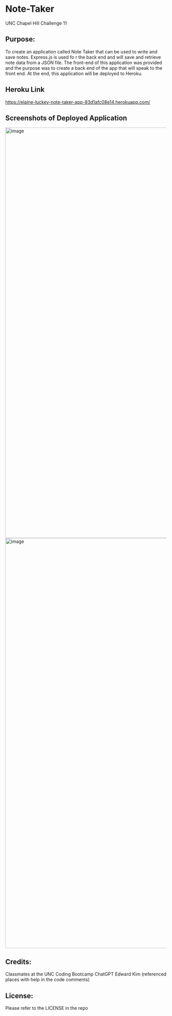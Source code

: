 # Note-Taker
UNC Chapel Hill Challenge 11

## Purpose:
To create an application called Note Taker that can be used to write and save notes. Express.js is used fo r the back end and will save and retrieve note data from a JSON file. The front-end of this application was provided and the purpose was to create a back end of the app that will speak to the front end. At the end, this application will be deployed to Heroku. 

## Heroku Link
https://elaine-luckey-note-taker-app-83d1afc08e14.herokuapp.com/

## Screenshots of Deployed Application
<img width="1280" alt="image" src="https://github.com/elaine-luckey/Note-Taker/assets/134161776/a5f66e3e-4b6e-427b-80d5-3e81a3a9fcb2">


<img width="1279" alt="image" src="https://github.com/elaine-luckey/Note-Taker/assets/134161776/d594ff68-1ac9-45c0-9889-9e98cd709842">


## Credits:
Classmates at the UNC Coding Bootcamp
ChatGPT
Edward Kim (referenced places with help in the code comments)

## License: 
Please refer to the LICENSE in the repo
